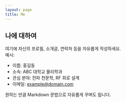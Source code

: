 ```yaml
---
layout: page
title: Me
---
```


## 나에 대하여

여기에 자신의 프로필, 소개글, 연락처 등을 자유롭게 작성하세요.  
예시:

- 이름: 홍길동  
- 소속: ABC 대학교 물리학과  
- 관심 분야: 전파 천문학, RF 회로 설계  
- 이메일: example@domain.com  

원하는 만큼 Markdown 문법으로 자유롭게 꾸며도 됩니다.
